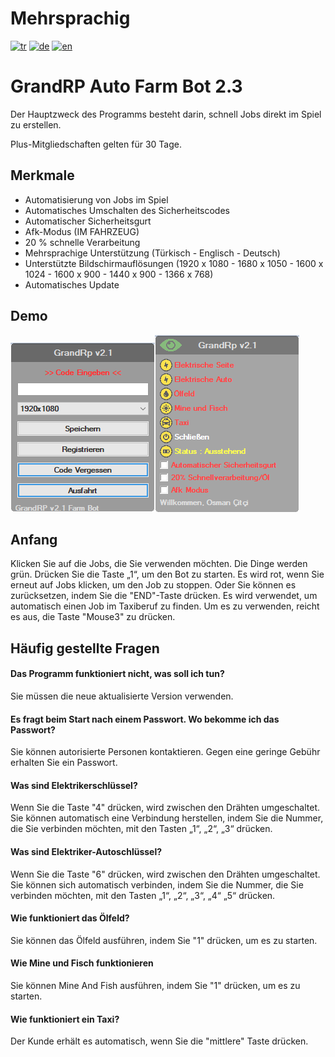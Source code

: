 # Mehrsprachig
[![tr](https://img.shields.io/badge/Sprache-Türkisch-red.svg)](https://github.com/osmancitci/GrandRp-Farm/blob/main/README.tr.md)
[![de](https://img.shields.io/badge/Sprache-Deutsch-green.svg)](https://github.com/osmancitci/GrandRp-Farm/blob/main/README.de.md)
[![en](https://img.shields.io/badge/Sprache-Englisch-yellow.svg)](https://github.com/osmancitci/GrandRp-Farm/blob/main/README.md)


# GrandRP Auto Farm Bot 2.3

Der Hauptzweck des Programms besteht darin, schnell Jobs direkt im Spiel zu erstellen.

Plus-Mitgliedschaften gelten für 30 Tage.

## Merkmale

-   Automatisierung von Jobs im Spiel
-   Automatisches Umschalten des Sicherheitscodes
-   Automatischer Sicherheitsgurt
-   Afk-Modus (IM FAHRZEUG)
-   20 % schnelle Verarbeitung
-   Mehrsprachige Unterstützung (Türkisch - Englisch - Deutsch)
-   Unterstützte Bildschirmauflösungen (1920 x 1080 - 1680 x 1050 - 1600 x 1024 - 1600 x 900 - 1440 x 900 - 1366 x 768)
-   Automatisches Update

## Demo

![1](https://github.com/osmancitci/GrandRp-Farm/blob/main/Template/DE1.png?raw=true)![2](https://github.com/osmancitci/GrandRp-Farm/blob/main/Template/DE2.png?raw=true)

## Anfang

Klicken Sie auf die Jobs, die Sie verwenden möchten. Die Dinge werden grün. Drücken Sie die Taste „1“, um den Bot zu starten. Es wird rot, wenn Sie erneut auf Jobs klicken, um den Job zu stoppen. Oder Sie können es zurücksetzen, indem Sie die "END"-Taste drücken.
Es wird verwendet, um automatisch einen Job im Taxiberuf zu finden. Um es zu verwenden, reicht es aus, die Taste "Mouse3" zu drücken.

## Häufig gestellte Fragen

#### Das Programm funktioniert nicht, was soll ich tun?

Sie müssen die neue aktualisierte Version verwenden.

#### Es fragt beim Start nach einem Passwort. Wo bekomme ich das Passwort?

Sie können autorisierte Personen kontaktieren. Gegen eine geringe Gebühr erhalten Sie ein Passwort.

#### Was sind Elektrikerschlüssel?

Wenn Sie die Taste "4" drücken, wird zwischen den Drähten umgeschaltet. Sie können automatisch eine Verbindung herstellen, indem Sie die Nummer, die Sie verbinden möchten, mit den Tasten „1“, „2“, „3“ drücken.

#### Was sind Elektriker-Autoschlüssel?

Wenn Sie die Taste "6" drücken, wird zwischen den Drähten umgeschaltet. Sie können sich automatisch verbinden, indem Sie die Nummer, die Sie verbinden möchten, mit den Tasten „1“, „2“, „3“, „4“ „5“ drücken.

#### Wie funktioniert das Ölfeld?

Sie können das Ölfeld ausführen, indem Sie "1" drücken, um es zu starten.

#### Wie Mine und Fisch funktionieren

Sie können Mine And Fish ausführen, indem Sie "1" drücken, um es zu starten.

#### Wie funktioniert ein Taxi?

Der Kunde erhält es automatisch, wenn Sie die "mittlere" Taste drücken.
